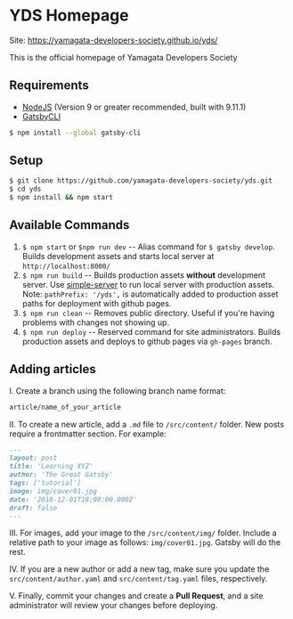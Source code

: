 # YDS Homepage

Site: https://yamagata-developers-society.github.io/yds/

This is the official homepage of Yamagata Developers Society

## Requirements

- [NodeJS](https://nodejs.org/en/) (Version 9 or greater recommended, built with 9.11.1)
- [GatsbyCLI](https://www.gatsbyjs.org/docs/)

```bash
$ npm install --global gatsby-cli
```

## Setup

```bash
$ git clone https://github.com/yamagata-developers-society/yds.git
$ cd yds
$ npm install && npm start
```

## Available Commands

1. `$ npm start` or `$npm run dev` -- Alias command for `$ gatsby develop`. Builds development assets and starts local server at `http://localhost:8000/`
1. `$ npm run build` -- Builds production assets **without** development server. Use [simple-server](https://github.com/steveklabnik/simple-server) to run local server with production assets. Note: `pathPrefix: '/yds',` is automatically added to production asset paths for deployment with github pages.
1. `$ npm run clean` -- Removes public directory. Useful if you're having problems with changes not showing up.
1. `$ npm run deploy` -- Reserved command for site administrators. Builds production assets and deploys to github pages via `gh-pages` branch.

## Adding articles

I. Create a branch using the following branch name format:

```bash
article/name_of_your_article
```

II. To create a new article, add a `.md` file to `/src/content/` folder. New posts require a frontmatter section. For example:

```md
---
layout: post
title: 'Learning XYZ'
author: 'The Great Gatsby'
tags: ['tutorial']
image: img/cover01.jpg
date: '2018-12-01T18:00:00.000Z'
draft: false
---
```

III. For images, add your image to the `/src/content/img/` folder. Include a relative path to your image as follows: `img/cover01.jpg`. Gatsby will do the rest.

IV. If you are a new author or add a new tag, make sure you update the `src/content/author.yaml` and `src/content/tag.yaml` files, respectively.

V. Finally, commit your changes and create a **Pull Request**, and a site administrator will review your changes before deploying.
